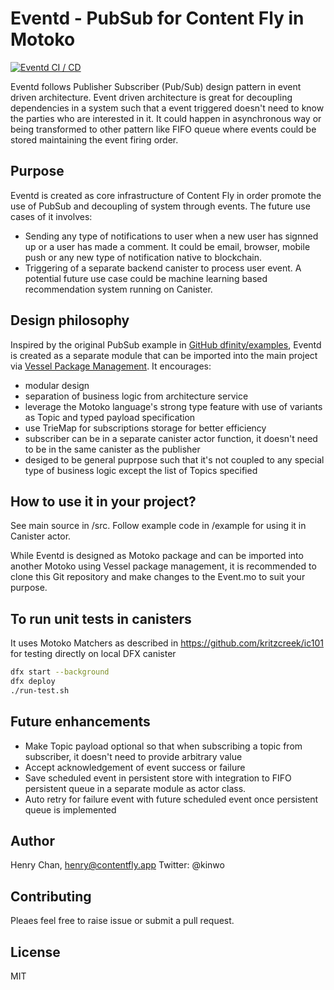 # Eventd - PubSub for Content Fly in Motoko

[![Eventd CI / CD](https://github.com/contentflydapp/eventd/actions/workflows/dev.yml/badge.svg?branch=main)](https://github.com/contentflydapp/eventd/actions/workflows/dev.yml)

Eventd follows Publisher Subscriber (Pub/Sub) design pattern in event driven architecture.
Event driven architecture is great for decoupling dependencies in a system such that a event triggered doesn't need to know the parties who are interested in it. It could happen in asynchronous way or being transformed to other pattern like FIFO queue where events could be stored maintaining the event firing order.

## Purpose

Eventd is created as core infrastructure of Content Fly in order promote the use of PubSub and decoupling of system through events. The future use cases of it involves:

-   Sending any type of notifications to user when a new user has signned up or a user has made a comment. It could be email, browser, mobile push or any new type of notification native to blockchain.
-   Triggering of a separate backend canister to process user event. A potential future use case could be machine learning based recommendation system running on Canister.

## Design philosophy

Inspired by the original PubSub example in [GitHub dfinity/examples](https://github.com/dfinity/examples/tree/master/motoko/pub-sub), Eventd is created as a separate module that can be imported into the main project via [Vessel Package Management](https://github.com/dfinity/vessel). It encourages:

-   modular design
-   separation of business logic from architecture service
-   leverage the Motoko language's strong type feature with use of variants as Topic and typed payload specification
-   use TrieMap for subscriptions storage for better efficiency
-   subscriber can be in a separate canister actor function, it doesn't need to be in the same canister as the publisher
-   desiged to be general puprpose such that it's not coupled to any special type of business logic except the list of Topics specified

## How to use it in your project?

See main source in /src. Follow example code in /example for using it in Canister actor.

While Eventd is designed as Motoko package and can be imported into another Motoko using Vessel package management, it is recommended to clone this Git repository and make changes to the Event.mo to suit your purpose.

## To run unit tests in canisters

It uses Motoko Matchers as described in https://github.com/kritzcreek/ic101 for testing directly on local DFX canister

```bash
dfx start --background
dfx deploy
./run-test.sh
```

## Future enhancements

-   Make Topic payload optional so that when subscribing a topic from subscriber, it doesn't need to provide arbitrary value
-   Accept acknowledgement of event success or failure
-   Save scheduled event in persistent store with integration to FIFO persistent queue in a separate module as actor class.
-   Auto retry for failure event with future scheduled event once persistent queue is implemented

## Author

Henry Chan, henry@contentfly.app
Twitter: @kinwo

## Contributing

Pleaes feel free to raise issue or submit a pull request.

## License

MIT
